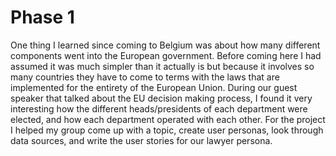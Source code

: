 # Phase 1
One thing I learned since coming to Belgium was about how many different components went into the European government. Before coming here I had assumed it was much simpler than it actually is but because it involves so many countries they have to come to terms with the laws that are implemented for the entirety of the European Union. During our guest speaker that talked about the EU decision making process, I found it very interesting how the different heads/presidents of each department were elected, and how each department operated with each other. For the project I helped my group come up with a topic, create user personas, look through data sources, and write the user stories for our lawyer persona.